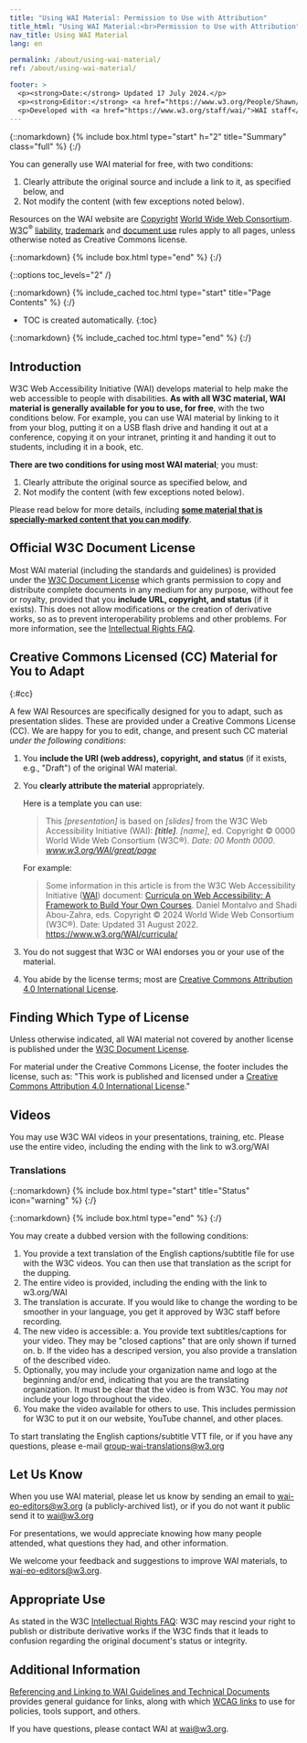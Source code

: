 ```yaml
---
title: "Using WAI Material: Permission to Use with Attribution"
title_html: "Using WAI Material:<br>Permission to Use with Attribution"
nav_title: Using WAI Material
lang: en

permalink: /about/using-wai-material/
ref: /about/using-wai-material/

footer: >
  <p><strong>Date:</strong> Updated 17 July 2024.</p>
  <p><strong>Editor:</strong> <a href="https://www.w3.org/People/Shawn/">Shawn Lawton Henry</a>.</p>
  <p>Developed with <a href="https://www.w3.org/staff/wai/">WAI staff</a> and <a href="https://www.w3.org/staff/comm/">W3C Communications staff</a>.</p>
---
```


{::nomarkdown}
{% include box.html type="start" h="2" title="Summary" class="full" %}
{:/}

You can generally use WAI material for free, with two conditions:
1.  Clearly attribute the original source and include a link to it, as specified below, and
2.  Not modify the content (with few exceptions noted below).

<p>Resources on the WAI website are <a href="https://www.w3.org/Consortium/Legal/ipr-notice#Copyright">Copyright</a> <a href="https://www.w3.org/">World Wide Web Consortium</a>. <abbr title="World Wide Web Consortium">W3C</abbr><sup>®</sup> <a href="https://www.w3.org/Consortium/Legal/ipr-notice#Legal_Disclaimer">liability</a>, <a href="https://www.w3.org/Consortium/Legal/ipr-notice#W3C_Trademarks">trademark</a> and <a href="https://www.w3.org/Consortium/Legal/copyright-documents">document use</a> rules apply to all pages, unless otherwise noted as Creative Commons license.</p>

{::nomarkdown}
{% include box.html type="end" %}
{:/}


{::options toc_levels="2" /}

{::nomarkdown}
{% include_cached toc.html type="start" title="Page Contents" %}
{:/}

-   TOC is created automatically.
{:toc}

{::nomarkdown}
{% include_cached toc.html type="end" %}
{:/}


## Introduction

W3C Web Accessibility Initiative (WAI) develops material to help make the web accessible to people with disabilities. **As with all W3C material, WAI material is generally available for you to use, for free**, with the two conditions below. For example, you can use WAI material by linking to it from your blog, putting it on a USB flash drive and handing it out at a conference, copying it on your intranet, printing it and handing it out to students, including it in a book, etc.

**There are two conditions for using most WAI material**; you must:

1.  Clearly attribute the original source as specified below, and
2.  Not modify the content (with few exceptions noted below).

Please read below for more details, including [**some material that is specially-marked content that you can modify**](#cc).

## Official W3C Document License

Most WAI material (including the standards and guidelines) is provided under the [W3C Document License](https://www.w3.org/Consortium/Legal/copyright-documents) which grants permission to copy and distribute complete documents in any medium for any purpose, without fee or royalty, provided that you **include URL, copyright, and status** (if it exists). This does not allow modifications or the creation of derivative works, so as to prevent interoperability problems and other problems. For more information, see the [Intellectual Rights FAQ](http://www.w3.org/Consortium/Legal/IPR-FAQ-20000620).

## Creative Commons Licensed (CC) Material for You to Adapt
{:#cc}

A few WAI Resources are specifically designed for you to adapt, such as presentation slides. These are provided under a Creative Commons License (CC). We are happy for you to edit, change, and present such CC material *under the following conditions*:

1.  You **include the URI (web address), copyright, and status** (if it exists, e.g., "Draft") of the original WAI material.
2.  You **clearly attribute the material** appropriately.<br>
    
    Here is a template you can use:<br>

    > This *\[presentation\]* is based on *\[slides\]* from the W3C Web Accessibility Initiative (WAI): ***\[title\]***. *\[name\]*, ed. Copyright © 0000  World Wide Web Consortium (W3C®). *Date: 00 Month 0000*. *www.w3.org/WAI/great/page*

    For example:

    > Some information in this article is from the W3C Web Accessibility Initiative ([WAI](https://www.w3.org/WAI/)) document: [Curricula on Web Accessibility: A Framework to Build Your Own Courses](https://www.w3.org/WAI/curricula/). Daniel Montalvo and Shadi Abou-Zahra, eds. Copyright © 2024 World Wide Web Consortium (W3C®). Date: Updated 31 August 2022. <https://www.w3.org/WAI/curricula/>

3.  You do not suggest that W3C or WAI endorses you or your use of the material.
4.  You abide by the license terms; most are [Creative Commons Attribution 4.0 International License](http://creativecommons.org/licenses/by/4.0/).

## Finding Which Type of License

Unless otherwise indicated, all WAI material not covered by another license is published under the [W3C Document License](https://www.w3.org/Consortium/Legal/2002/copyright-documents-20021231).

For material under the Creative Commons License, the footer includes the license, such as: "This work is published and licensed under a [Creative Commons Attribution 4.0 International License](https://creativecommons.org/licenses/by/4.0/)."

## Videos
You may use W3C WAI videos in your presentations, training, etc. Please use the entire video, including the ending with the link to w3.org/WAI

### Translations

{::nomarkdown}
{% include box.html type="start" title="Status" icon="warning" %}
{:/}

{::nomarkdown}
{% include box.html type="end" %}
{:/}

You may create a dubbed version with the following conditions:
1. You provide a text translation of the English captions/subtitle file for use with the W3C videos. You can then use that translation as the script for the dupping.
2. The entire video is provided, including the ending with the link to w3.org/WAI
3. The translation is accurate. If you would like to change the wording to be smoother in your language, you get it approved by W3C staff before recording.
4. The new video is accessible:
   a. You provide text subtitles/captions for your video. They may be "closed captions" that are only shown if turned on.
   b. If the video has a descriped version, you also provide a translation of the described video.
5. Optionally, you may include your organization name and logo at the beginning and/or end, indicating that you are the translating organization. It must be clear that the video is from W3C. You may _not_ include your logo throughout the video.
6. You make the video available for others to use. This includes permission for W3C to put it on our website, YouTube channel, and other places.

To start translating the English captions/subtitle VTT file, or if you have any questions, please e-mail group-wai-translations@w3.org

## Let Us Know

When you use WAI material, please let us know by sending an email to <wai-eo-editors@w3.org> (a publicly-archived list), or if you do not want it public send it to wai@w3.org

For presentations, we would appreciate knowing how many people attended, what questions they had, and other information.

We welcome your feedback and suggestions to improve WAI materials, to <wai-eo-editors@w3.org>.

## Appropriate Use

As stated in the W3C [Intellectual Rights FAQ](https://www.w3.org/Consortium/Legal/IPR-FAQ-20000620#annotate): W3C may rescind your right to publish or distribute derivative works if the W3C finds that it leads to confusion regarding the original document's status or integrity.

## Additional Information

[Referencing and Linking to WAI Guidelines and Technical Documents](/standards-guidelines/linking/) provides general guidance for links, along with which [WCAG links](/standards-guidelines/linking/#wcag) to use for policies, tools support, and others.

If you have questions, please contact WAI at <wai@w3.org>.
